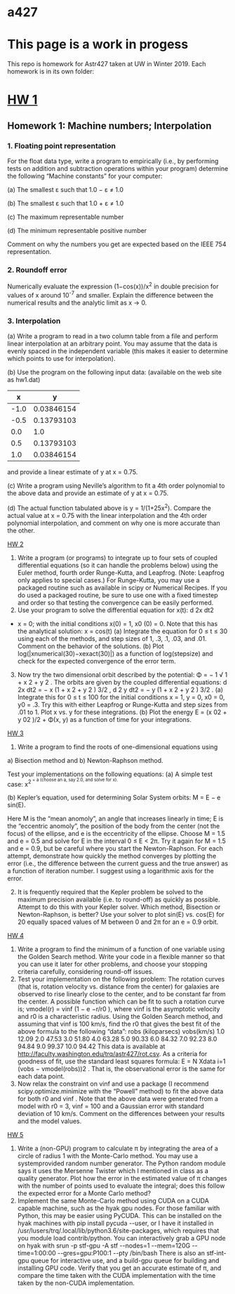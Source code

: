 # a427

# This page is a work in progess
This repo is homework for Astr427 taken at UW in Winter 2019. Each homework is in its own folder:

# [HW 1](https://github.com/maria8ch/a427/tree/master/hw1/hw1j)

## Homework 1: Machine numbers; Interpolation

### 1. Floating point representation
For the float data type, write a program to empirically (i.e., by performing tests on addition and subtraction operations within your program) determine the following “Machine constants” for your computer:

(a) The smallest &epsilon; such that 1.0 − &epsilon; &ne; 1.0

(b) The smallest &epsilon; such that 1.0 + &epsilon; &ne; 1.0

(c) The maximum representable number

(d) The minimum representable positive number

Comment on why the numbers you get are expected based on the IEEE 754 representation.


### 2. Roundoff error
Numerically evaluate the expression (1−cos(x))/x<sup>2</sup> in double precision for values of x around 10<sup>-7</sup> and smaller. Explain the difference between the numerical results and the analytic limit as x → 0.


### 3. Interpolation
(a) Write a program to read in a two column table from a file and perform linear interpolation at an arbitrary point. You may assume that the data is evenly spaced in the independent variable (this makes it easier to determine which points to use for interpolation).

(b) Use the program on the following input data: (available on the web site as hw1.dat)

x | y
------------ | -------------
-1.0 | 0.03846154
-0.5 | 0.13793103
0.0 | 1.0
0.5 | 0.13793103
1.0 | 0.03846154


and provide a linear estimate of y at x = 0.75.

(c) Write a program using Neville’s algorithm to fit a 4th order polynomial to the above data and provide an estimate of y at x = 0.75.

(d) The actual function tabulated above is y = 1/(1+25x<sup>2</sup>). Compare the actual value at x = 0.75 with the linear interpolation and the 4th order polynomial interpolation, and comment on why one is more accurate than the other.


[HW 2](https://github.com/maria8ch/a427/tree/master/hw2)

1. Write a program (or programs) to integrate up to four sets of coupled differential equations (so it can handle the problems below) using
the Euler method, fourth order Runge-Kutta, and Leapfrog. (Note:
Leapfrog only applies to special cases.) For Runge-Kutta, you may use
a packaged routine such as available in scipy or Numerical Recipes. If
you do used a packaged routine, be sure to use one with a fixed
timestep and order so that testing the convergence can be
easily performed.
2. Use your program to solve the differential equation for x(t):
d
2x
dt2
+ x = 0;
with the initial conditions x(0) = 1, x0
(0) = 0. Note that this has the
analytical solution: x = cos(t)
(a) Integrate the equation for 0 ≤ t ≤ 30 using each of the methods,
and step sizes of 1, .3, .1, .03, and .01. Comment on the behavior
of the solutions.
(b) Plot log(|xnumerical(30)−xexact(30)|) as a function of log(stepsize)
and check for the expected convergence of the error term.
3. Now try the two dimensional orbit described by the potential:
Φ = −
1
√
1 + x
2 + y
2
.
The orbits are given by the coupled differential equations:
d
2x
dt2
= −
x
(1 + x
2 + y
2
)
3/2
,
d
2
y
dt2
= −
y
(1 + x
2 + y
2
)
3/2
.
(a) Integrate this for 0 ≤ t ≤ 100 for the initial conditions x = 1, y =
0, x0 = 0, y0 = .3. Try this with either Leapfrog or Runge-Kutta
and step sizes from .01 to 1. Plot x vs. y for these integrations.
(b) Plot the energy E = (x
02 + y
02
)/2 + Φ(x, y) as a function of time
for your integrations.


[HW 3](https://github.com/maria8ch/a427/tree/master/hw3)


1. Write a program to find the roots of one-dimensional equations using

a) Bisection method and b) Newton-Raphson method.

Test your implementations on the following equations:
(a) A simple test case: x<sup>2<sup> = a (choose an a, say 2.0, and solve for x).

(b) Kepler’s equation, used for determining Solar System orbits: M = E − e sin(E).

Here M is the “mean anomoly”, an angle that increases linearly in time; E is the “eccentric anomoly”, the position of the body from the center (not the focus) of the ellipse, and e is the eccentricity of the ellipse. Choose M = 1.5 and e = 0.5 and solve for E in the interval 0 ≤ E < 2π. Try it again for M = 1.5 and e = 0.9, but be careful where you start the Newton-Raphson. For each attempt, demonstrate how quickly the method converges by plotting the error (i.e., the difference between the current guess and the true answer) as a function of iteration number. I suggest using a logarithmic axis for the error.

2. It is frequently required that the Kepler problem be solved to the maximum precision available (i.e. to round-off) as quickly as possible. Attempt to do this with your Kepler solver. Which method, Bisection or Newton-Raphson, is better? Use your solver to plot sin(E) vs. cos(E) for 20 equally spaced values of M between 0 and 2π for an e = 0.9 orbit.

[HW 4](https://github.com/maria8ch/a427/tree/master/hw4)

1. Write a program to find the minimum of a function of one variable
using the Golden Search method.
Write your code in a flexible manner so that you can use it later for
other problems, and choose your stopping criteria carefully, considering
round-off issues.
2. Test your implementation on the following problem:
The rotation curves (that is, rotation velocity vs. distance from the
center) for galaxies are observed to rise linearly close to the center, and
to be constant far from the center. A possible function which can be
fit to such a rotation curve is;
vmodel(r) = vinf (1 − e
−r/r0
),
where vinf is the asymptotic velocity and r0 is a characteristic radius.
Using the Golden Search method, and assuming that vinf is 100 km/s,
find the r0 that gives the best fit of the above formula to the following
“data”:
robs (kiloparsecs) vobs(km/s)
1.0 12.09
2.0 47.53
3.0 51.80
4.0 63.28
5.0 90.33
6.0 84.32
7.0 92.23
8.0 94.84
9.0 99.37
10.0 94.42
This data is available at
http://faculty.washington.edu/trq/astr427/rot.csv. As a criteria for goodness of fit, use the standard least squares formula:
E =
N
Xdata
i=1
(vobs − vmodel(robs))2
.
That is, the observational error is the same for each data point.
3. Now relax the constraint on vinf and use a package (I recommend
scipy.optimize.minimize with the “Powell” method) to fit the above
data for both r0 and vinf .
Note that the above data were generated from a model with r0 = 3,
vinf = 100 and a Gaussian error with standard deviation of 10 km/s.
Comment on the differences between your results and the model values.

[HW 5](https://github.com/maria8ch/a427/tree/master/hw5)

1. Write a (non-GPU) program to calculate π by integrating the area of a
circle of radius 1 with the Monte-Carlo method. You may use a systemprovided random number generator. The Python random module says
it uses the Mersenne Twister which I mentioned in class as a quality
generator. Plot how the error in the estimated value of π changes with
the number of points used to evaluate the integral; does this follow the
expected error for a Monte Carlo method?
2. Implement the same Monte-Carlo method using CUDA on a CUDA
capable machine, such as the hyak gpu nodes. For those familiar with
Python, this may be easier using PyCUDA. This can be installed on
the hyak machines with pip install pycuda --user, or I have it installed in /usr/lusers/trq/.local/lib/python3.6/site-packages,
which requires that you module load contrib/python. You can interactively grab a GPU node on hyak with
srun -p stf-gpu -A stf --nodes=1 --mem=120G --time=1:00:00
--gres=gpu:P100:1 --pty /bin/bash
There is also an stf-int-gpu queue for interactive use, and a build-gpu
queue for building and installing GPU code. Verify that you get an accurate estimate of π, and compare the time taken with the CUDA
implementation with the time taken by the non-CUDA implementation.
